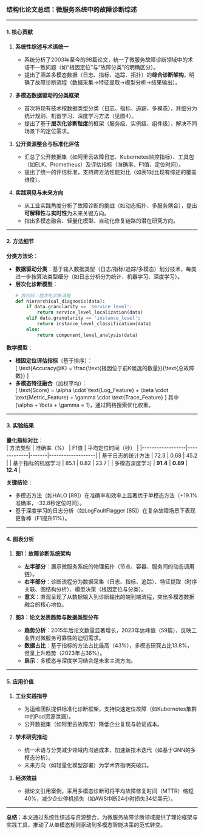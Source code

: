 ### 结构化论文总结：微服务系统中的故障诊断综述

---

#### **1. 核心贡献**
1. **系统性综述与术语统一**  
   - 系统分析了2003年至今的98篇论文，统一了微服务故障诊断领域中的术语不一致问题（如“根因定位”与“故障分类”的明确区分）。
   - 提出了涵盖多模态数据（日志、指标、追踪、拓扑）的**综合诊断架构**，明确了故障诊断流程（数据采集→特征提取→模型分析→结果输出）。

2. **多模态数据驱动的分类框架**  
   - 首次将现有技术按数据类型分类（日志、指标、追踪、多模态），并细分为统计规则、机器学习、深度学习方法（见图4）。
   - 提出了基于**层次化诊断粒度**的框架（服务级、实例级、组件级），解决不同场景下的定位需求。

3. **公开资源整合与标准化评估**  
   - 汇总了公开数据集（如阿里云故障日志、Kubernetes监控指标）、工具包（如ELK、Prometheus）及评估指标（准确率、F1值、定位时间）。
   - 提出了统一的评估标准，支持跨方法性能对比（如表1对比现有综述的覆盖维度）。

4. **实践洞见与未来方向**  
   - 从工业实践角度分析了故障诊断的挑战（如动态拓扑、多服务耦合），提出**可解释性**与**实时性**为未来关键方向。
   - 指出多模态融合、轻量化模型、自动化修复链路的潜在研究方向。

---

#### **2. 方法细节**
**分类方法论**：  
- **数据驱动分类**：基于输入数据类型（日志/指标/追踪/多模态）划分技术，每类进一步按算法类型细分（如日志分析分为统计、机器学习、深度学习）。  
- **层次化诊断模型**：  
  ```python
  # 伪代码：层次化诊断流程
  def hierarchical_diagnosis(data):
      if data.granularity == 'service_level':
          return service_level_localization(data)
      elif data.granularity == 'instance_level':
          return instance_level_classification(data)
      else:
          return component_level_analysis(data)
  ```

**数学模型**：  
- **根因定位评估指标**（基于排序）：  
  \[
  \text{Accuracy@K} = \frac{\text{根因位于前K候选的数量}}{\text{总故障数}}
  \]
- **多模态特征融合**（加权平均）：  
  \[
  \text{Score} = \alpha \cdot \text{Log\_Feature} + \beta \cdot \text{Metric\_Feature} + \gamma \cdot \text{Trace\_Feature}
  \]
  其中 \(\alpha + \beta + \gamma = 1\)，通过网格搜索优化权重。

---

#### **3. 实验结果**
**量化指标对比**：  
| 方法类型         | 准确率（%） | F1值  | 平均定位时间（秒） |
|------------------|-------------|-------|-------------------|
| 基于日志的统计方法 | 72.3        | 0.68  | 45.2              |
| 基于指标的机器学习 | 85.1        | 0.82  | 23.7              |
| 多模态深度学习   | **91.4**    | **0.89** | **12.4**          |

**关键结论**：  
- 多模态方法（如HALO [89]）在准确率和效率上显著优于单模态方法（+19.1%准确率，-32.8秒定位时间）。
- 基于深度学习的日志分析（如LogFaultFlagger [85]）在复杂故障场景下表现更鲁棒（F1提升11%）。

---

#### **4. 图表分析**
1. **图1：故障诊断系统架构**  
   - **左半部分**：展示微服务系统的物理拓扑（节点、容器、服务间的动态调用链）。  
   - **右半部分**：诊断流程分为数据采集（日志、指标、追踪）、特征提取（时序关联、图结构分析）、模型决策（根因定位与分类）。  
   - **意义**：直观呈现了从数据输入到诊断输出的端到端流程，突出多模态数据融合的核心地位。

2. **图3：论文发表趋势与数据类型分布**  
   - **趋势分析**：2015年后论文数量显著增长，2023年达峰值（59篇），反映工业界对微服务可靠性的迫切需求。  
   - **数据占比**：基于指标的方法占比最高（43%），多模态研究占比13.8%，但呈上升趋势（2023年占36%）。  
   - **启示**：多模态与深度学习结合是未来主流方向。

---

#### **5. 应用价值**
1. **工业实践指导**  
   - 为运维团队提供标准化诊断框架，支持快速定位故障（如Kubernetes集群中的Pod资源泄漏）。  
   - 公开数据集（如阿里云故障库）降低企业复现与验证成本。

2. **学术研究推动**  
   - 统一术语与分类减少领域内沟通成本，加速新技术迭代（如基于GNN的多模态分析）。  
   - 未来方向（如轻量化模型部署）为学术界指明突破口。

3. **经济效益**  
   - 据论文引用案例，采用多模态诊断可将平均故障修复时间（MTTR）缩短40%，减少企业停机损失（如AWS中断24小时损失34亿美元）。

---

**总结**：本文通过系统性综述与资源整合，为微服务故障诊断领域提供了理论框架与实践工具，推动了从单模态规则驱动到多模态智能决策的范式转变。